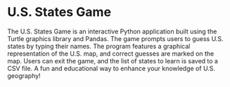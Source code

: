 # U.S. States Game

The U.S. States Game is an interactive Python application built using the Turtle graphics library and Pandas. The game prompts users to guess U.S. states by typing their names. The program features a graphical representation of the U.S. map, and correct guesses are marked on the map. Users can exit the game, and the list of states to learn is saved to a CSV file. A fun and educational way to enhance your knowledge of U.S. geography!